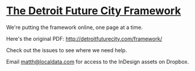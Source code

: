 [The Detroit Future City Framework](http://detroitframework.com)
======================

We're putting the framework online, one page at a time. 

Here's the original PDF: http://detroitfuturecity.com/framework/

Check out the issues to see where we need help.

Email matth@localdata.com for access to the InDesign assets on Dropbox. 
